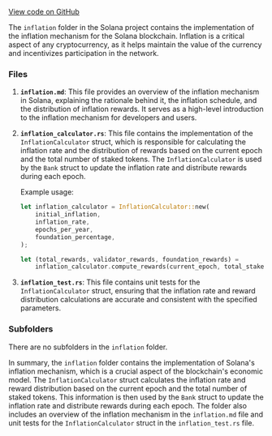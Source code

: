 [View code on GitHub](https://github.com/solana-labs/solana/tree/master/na/docs/src/inflation)

The `inflation` folder in the Solana project contains the implementation of the inflation mechanism for the Solana blockchain. Inflation is a critical aspect of any cryptocurrency, as it helps maintain the value of the currency and incentivizes participation in the network.

### Files

1. **`inflation.md`**: This file provides an overview of the inflation mechanism in Solana, explaining the rationale behind it, the inflation schedule, and the distribution of inflation rewards. It serves as a high-level introduction to the inflation mechanism for developers and users.

2. **`inflation_calculator.rs`**: This file contains the implementation of the `InflationCalculator` struct, which is responsible for calculating the inflation rate and the distribution of rewards based on the current epoch and the total number of staked tokens. The `InflationCalculator` is used by the `Bank` struct to update the inflation rate and distribute rewards during each epoch.

   Example usage:

   ```rust
   let inflation_calculator = InflationCalculator::new(
       initial_inflation,
       inflation_rate,
       epochs_per_year,
       foundation_percentage,
   );

   let (total_rewards, validator_rewards, foundation_rewards) =
       inflation_calculator.compute_rewards(current_epoch, total_staked_tokens);
   ```

3. **`inflation_test.rs`**: This file contains unit tests for the `InflationCalculator` struct, ensuring that the inflation rate and reward distribution calculations are accurate and consistent with the specified parameters.

### Subfolders

There are no subfolders in the `inflation` folder.

In summary, the `inflation` folder contains the implementation of Solana's inflation mechanism, which is a crucial aspect of the blockchain's economic model. The `InflationCalculator` struct calculates the inflation rate and reward distribution based on the current epoch and the total number of staked tokens. This information is then used by the `Bank` struct to update the inflation rate and distribute rewards during each epoch. The folder also includes an overview of the inflation mechanism in the `inflation.md` file and unit tests for the `InflationCalculator` struct in the `inflation_test.rs` file.
